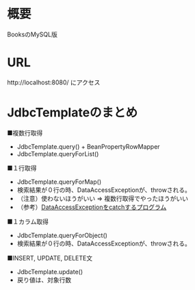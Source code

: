 # 概要
BooksのMySQL版

# URL
http://localhost:8080/  にアクセス

# JdbcTemplateのまとめ

■複数行取得
- JdbcTemplate.query() + BeanPropertyRowMapper
- JdbcTemplate.queryForList()

■１行取得
- JdbcTemplate.queryForMap()
- 検索結果が０行の時、DataAccessExceptionが、throwされる。
- （注意）使わないほうがいい => 複数行取得でやったほうがいい
- （参考）[DataAccessExceptionをcatchするプログラム](https://github.com/Megafriday/SpringBoot_Kaitai3/blob/master/src/main/java/com/example/dao/HelloRepository.java)

■１カラム取得
- JdbcTemplate.queryForObject()
- 検索結果が０行の時、DataAccessExceptionが、throwされる。

■INSERT, UPDATE, DELETE文
- JdbcTemplate.update()
- 戻り値は、対象行数
